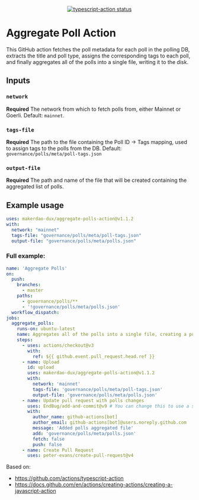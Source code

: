 <p align="center">
  <a href="https://github.com/actions/typescript-action/actions"><img alt="typescript-action status" src="https://github.com/actions/typescript-action/workflows/build-test/badge.svg"></a>
</p>

# Aggregate Poll Action

This GitHub action fetches the poll metadata for each poll in the polling DB, extracts the title and poll type, assigns the corresponding tags to each poll, and finally aggregates all of the polls into a single file, writing it to the disk.

## Inputs

### `network`

**Required** The network from which to fetch polls from, either Mainnet or Goerli. Default: `mainnet`.

### `tags-file`

**Required** The path to the file containing the Poll ID -> Tags mapping, used to assign tags to the polls from the DB. Default: `governance/polls/meta/poll-tags.json`

### `output-file`

**Required** The path and name of the file that will be created containing the aggregated list of polls.

## Example usage

```yaml
uses: makerdao-dux/aggregate-polls-action@v1.1.2
with:
  network: "mainnet"
  tags-file: "governance/polls/meta/poll-tags.json"
  output-file: "governance/polls/meta/polls.json"
```

### Full example: 

```yaml
name: 'Aggregate Polls'
on:
  push:
    branches:
      - master
    paths:
      - governance/polls/**
      - '!governance/polls/meta/polls.json'
  workflow_dispatch:
jobs:
  aggregate_polls:
    runs-on: ubuntu-latest
    name: Aggregates all of the polls into a single file, creating a pull request with the new file.
    steps:
      - uses: actions/checkout@v3
        with:
          ref: ${{ github.event.pull_request.head.ref }}
      - name: Upload
        id: upload
        uses: makerdao-dux/aggregate-polls-action@v1.1.2
        with:
          network: 'mainnet'
          tags-file: 'governance/polls/meta/poll-tags.json'
          output-file: 'governance/polls/meta/polls.json'
      - name: Update pull request with polls changes 
        uses: EndBug/add-and-commit@v9 # You can change this to use a specific version.
        with:
          author_name: github-actions[bot]
          author_email: github-actions[bot]@users.noreply.github.com
          message: 'Added polls aggregated file'
          add: 'governance/polls/meta/polls.json'
          fetch: false
          push: false
      - name: Create Pull Request
        uses: peter-evans/create-pull-request@v4
```

Based on:
- https://github.com/actions/typescript-action
- https://docs.github.com/en/actions/creating-actions/creating-a-javascript-action
